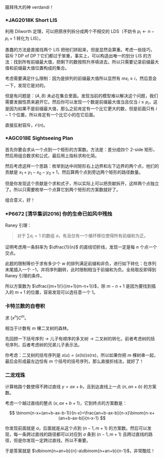 膜拜伟大的神 verdandi！

### *JAG2018K Short LIS

利用 Dilworth 定理，可以把原序列拆分成两个不相交的 LDS（不妨令 $p_i\gets n-p_i+1$ 转化为 LIS）。

愚蠢的方法是直接找两个 LIS 把他们拼起来，但是显然会算重。考虑一些技巧，容斥？DP of DP？它们都过于笨重，事实上，可以构造出唯一的划分 LIS 的方法：找到所有前缀最大值，把剩下的数按照升序填进去。所以只需要记录前缀最大值和前缀最大值位置构成的集合。

考虑需要满足什么限制：因为是排列的前缀最大值所以显然有 $mx_i\geq i$，然后意会一下，发现它是对的。

但是有问题是：$(A,B)$ 未必在集合里面。发现当前的模型难以解决这个问题，我们需要发掘性质来避开它。然后你可以发现一个数是前缀最大值当且仅当 $i\leq p_i$，这是因为如果不是前缀最大值，那么之前肯定有一个比它更大的数，但是前面只有 $i-1$ 个位置，所以肯定有一个比它小的在它后面。

直接反射容斥，$\mathcal{O}(n)$。

### *AGC018E Sightseeing Plan

首先你要会求从一个点到一个矩形的方案数。方法是：差分成四个 2-side 矩形，然后用组合数求和公式，最后用上指标求和化简。

然后考虑这样一个思路：枚举到达中间矩形右上边界和左下边界的两个点，他们的贡献是 $x_1+y_1-x_0-y_0+1$，然后算两个点到旁边两个矩形的路径数量。

但是你发现这个贡献是个求和式子，所以实际上可以把贡献拆开，这样两个点独立了。所以只需要枚举一个点算它到两个矩形的方案数就好了。

组合意义，好！

### *P6672 [清华集训2016] 你的生命已如风中残烛 

Raney 引理：

> 对于 $\sum a_i=1$ 的数组 $a$，有且仅有一个循环移位使得所有前缀和为正。

证明考虑用一条斜率为 $\dfrac{1}{n}$ 的直线切折线，发现一定是每 $n$ 个点一个交点。

此题的限制等价于求有多少个 $w$ 的排列满足前缀和非负，进行如下转化：在序列末尾插入一个 $-1$，并将序列翻转，此时限制相当于前缀和为负。全局取反即得到 Raney 引理的条件。

所以方案数为 $\dfrac{(m+1)!}{(m+1)(m-n+1)}$，除 $m-n+1$ 是因为要找到插入的 $m+1$ 的位置，容易发现可以选任意一个 $1$。

### 卡特兰数的自卷积

求 $[x^n]C^m$。

相当于计数有 $m$ 棵二叉树的森林。

先回顾一下括号序列 $\to$ 儿子有顺序的多叉树 $\to$ 二叉树的转化，前者考虑树的括号序列，后者考虑树的兄弟儿子表示法。

你考虑：二叉树的括号序列是 $s(u)=(s(ls))s(rs)$，所以如果你把 $m$ 棵树串一起，最后会形成最左边恰有 $m$ 个括号的括号序列，那么直接折线法，就好了！

### 二龙戏珠

计算格路个数使得不跨过直线 $y=ax+b$，且到达直线上一点 $(n,an+b)$ 的方案数。

考虑一个越过直线的整点 $(x,ax+b+1)$，它到终点的方案数是：

$$
\binom{n-x+(an+b-ax-b-1)}{n-x}=\frac{an+b-ax-b}{n-x}\binom{n-x+(an+b-ax-b)}{n-x-1}
$$

你发现前面就是 $a$，后面就是从这个点到 $(n-1,m+1)$ 的方案数。然后可以发现，每一条跨过直线的路径都可以对应到 $a$ 条到 $(n-1,m+1)$ 且跨过直线的路径，但是你发现一定跨过直线，所以不重要。

于是答案就是 $\dbinom{n+an+b}{n}-a\dbinom{n+an+b}{n-1}$，非常酷炫！
